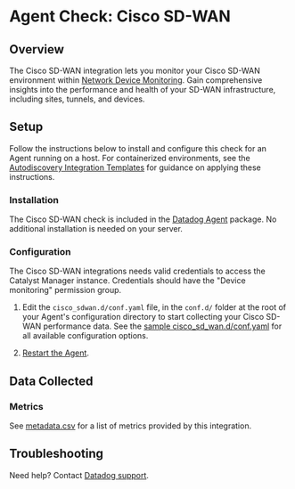 # Agent Check: Cisco SD-WAN

## Overview

The Cisco SD-WAN integration lets you monitor your Cisco SD-WAN environment within [Network Device Monitoring][1]. Gain comprehensive insights into the performance and health of your SD-WAN infrastructure, including sites, tunnels, and devices.

## Setup

Follow the instructions below to install and configure this check for an Agent running on a host. For containerized environments, see the [Autodiscovery Integration Templates][3] for guidance on applying these instructions.

### Installation

The Cisco SD-WAN check is included in the [Datadog Agent][2] package.
No additional installation is needed on your server.

### Configuration

The Cisco SD-WAN integrations needs valid credentials to access the Catalyst Manager instance.
Credentials should have the "Device monitoring" permission group.

1. Edit the `cisco_sdwan.d/conf.yaml` file, in the `conf.d/` folder at the root of your Agent's configuration directory to start collecting your Cisco SD-WAN performance data. See the [sample cisco_sd_wan.d/conf.yaml][4] for all available configuration options.

2. [Restart the Agent][5].

## Data Collected

### Metrics

See [metadata.csv][6] for a list of metrics provided by this integration.

## Troubleshooting

Need help? Contact [Datadog support][7].

[1]: https://app.datadoghq.com/devices
[2]: https://app.datadoghq.com/account/settings/agent/latest
[3]: https://docs.datadoghq.com/agent/kubernetes/integrations/
[4]: https://github.com/DataDog/datadog-agent/blob/main/cmd/agent/dist/conf.d/cisco_sdwan.d/conf.yaml.example
[5]: https://docs.datadoghq.com/agent/guide/agent-commands/#start-stop-and-restart-the-agent
[6]: https://github.com/DataDog/integrations-core/blob/master/cisco_sd_wan/metadata.csv
[7]: https://docs.datadoghq.com/help/
